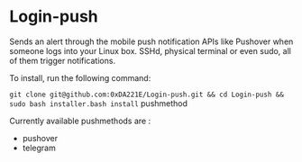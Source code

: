 # Login-push
Sends an alert through the mobile push notification APIs like Pushover when someone logs into your Linux box. SSHd, physical terminal or even sudo, all of them trigger notifications.

To install, run the following command:

`git clone git@github.com:0xDA221E/Login-push.git && cd Login-push && sudo bash installer.bash install` pushmethod

Currently available pushmethods are :
* pushover
* telegram
